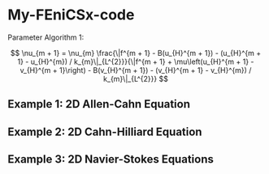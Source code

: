 # My-FEniCSx-code

Parameter Algorithm 1:

$$
\nu_{m + 1} = \nu_{m} \frac{\|f^{m + 1} - B(u_{H}^{m + 1}) - (u_{H}^{m + 1} - u_{H}^{m}) / k_{m}\|_{L^{2}}}{\|f^{m + 1} + \mu\left(u_{H}^{m + 1} - v_{H}^{m + 1}\right) - B(v_{H}^{m + 1}) - (v_{H}^{m + 1} - v_{H}^{m}) / k_{m}\|_{L^{2}}}
$$


## Example 1: 2D Allen-Cahn Equation

## Example 2: 2D Cahn-Hilliard Equation

## Example 3: 2D Navier-Stokes Equations
